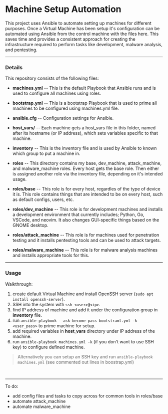 # Machine Setup Automation
This project uses Ansible to automate setting up machines for different purposes. 
Once a Virtual Machine has been setup it's configuration can be automated using Ansible from the control machine with the files here. 
This saves time and provides a consistent approach for creating the infrastructure required to perform tasks like development, malware analysis, and pentesting.

---

### Details

This repository consists of the following files:
- **machines.yml** -- This is the default Playbook that Ansible runs and is used to configure all machines using roles.

- **bootstrap.yml** -- This is a bootstrap Playbook that is used to prime all machines to be configured using machines.yml file.

- **ansible.cfg** -- Configuration settings for Ansible.

- **host_vars/** -- Each machine gets a host_vars file in this folder, named after its hostname (or IP address), which sets variables specific to that machine.

- **inventory** -- This is the inventory file and is used by Ansible to known which group to put a machine in.

- **roles** -- This directory contains my base, dev_machine, attack_machine, and malware_machine roles. Every host gets the base role. Then either is assigned another role via the inventory file, depending on it's intended usage.

- **roles/base** -- This role is for every host, regardles of the type of device it is. This role contains things that are intended to be on every host, such as default configs, users, etc.

- **roles/dev_machine** -- This role is for development machines and installs a development environment that currently includes; Python, Go, VSCode, and neovim. It also changes GUI-specific things based on the GNOME desktop.

- **roles/attack_machine** -- This role is for machines used for penetration testing and it installs pentesting tools and can be used to attack targets.

- **roles/malware_machine** -- This role is for malware analysis machines and installs appropriate tools for this.

---

### Usage

Walkthrough:
1. create default Virtual Machine and install OpenSSH server (`sudo apt install openssh-server`).
2. SSH into the system with `ssh <user>@<ip>`.
3. find IP address of machine and add it under the configuration group in **inventory** file.
4. run `ansible-playbook --ask-become-pass bootstraml.yml -k <user_pass>` to prime machine for setup.
5. add required variables in **host_vars** directory under IP address of the machine.
6. run `ansible-playbook machines.yml -k` (if you don't want to use SSH key) to configure defined machine.

> Alternatively you can setup an SSH key and run `ansible-playbook machines.yml` (see commented out lines in boostrap.yml)

<br>

---

To do:
- add config files and tasks to copy across for common tools in roles/base
- automate attack_machine
- automate malware_machine
